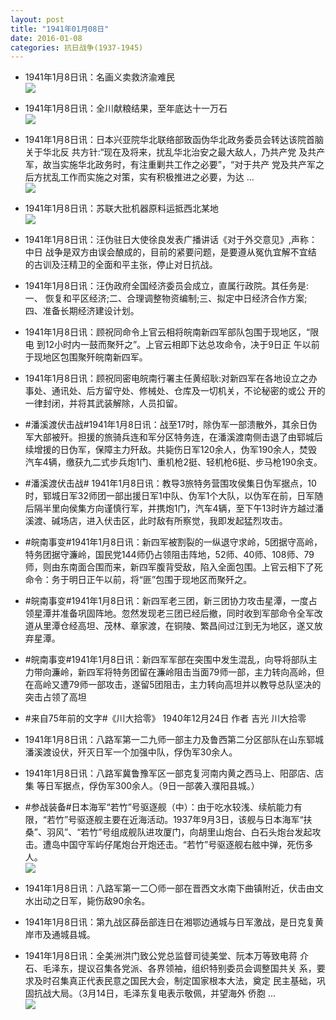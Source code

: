 ```yaml
---
layout: post
title: "1941年01月08日"
date: 2016-01-08
categories: 抗日战争(1937-1945)
---
```


<meta name="referrer" content="no-referrer" />

- 1941年1月8日讯：名画义卖救济渝难民 <br/><img src="https://ww1.sinaimg.cn/large/aca367d8jw1ezsicpayroj20l105ywfm.jpg" />

- 1941年1月8日讯：全川献粮结果，至年底达十一万石 <br/><img src="https://ww2.sinaimg.cn/large/aca367d8jw1ezsglupmhsj209q0bn758.jpg" />

- 1941年1月8日讯：日本兴亚院华北联络部致函伪华北政务委员会转达该院首脑 关于华北反 共方针:“现在及将来，扰乱华北治安之最大敌人，乃共产党 及共产军，故当实施华北政务时，有注重剿共工作之必要”，“对于共产 党及共产军之后方扰乱工作而实施之对策，实有积极推进之必要，为达  ...  <br/><img src="https://ww2.sinaimg.cn/large/aca367d8jw1ezsg0p6959j20c809zq48.jpg" />

- 1941年1月8日讯：苏联大批机器原料运抵西北某地 <br/><img src="https://ww1.sinaimg.cn/large/aca367d8jw1ezsevhc7znj20px0kmtdj.jpg" />

- 1941年1月8日讯：汪伪驻日大使徐良发表广播讲话《对于外交意见》,声称：中日 战争是双方由误会酿成的，目前的紧要问题，是要遵从冤仇宜解不宜结 的古训及汪精卫的全面和平主张，停止对日抗战。 

- 1941年1月8日讯：汪伪政府全国经济委员会成立，直属行政院。其任务是:一、 恢复和平区经济;二、合理调整物资编制;三、拟定中日经济合作方案; 四、准备长期经济建设计划。 

- 1941年1月8日讯：顾祝同命令上官云相将皖南新四军部队包围于现地区，“限电 到12小时内一鼓而聚歼之”。上官云相即下达总攻命令，决于9日正 午以前于现地区包围聚歼皖南新四军。 

- 1941年1月8日讯：顾祝同密电皖南行署主任黄绍耿:对新四军在各地设立之办 事处、通讯处、后方留守处、修械处、仓库及一切机关，不论秘密的或公 开的一律封闭，并将其武装解除，人员扣留。 

- #潘溪渡伏击战#1941年1月8日讯：战至17时，除伪军一部溃散外，其余日伪军大部被歼。担援的旅骑兵连和军分区特务连，在潘溪渡南侧击退了由郓城后续增援的日伪军，保障主力歼敌。共毙伤日军120余人，伪军190余人，焚毁汽车4辆，缴获九二式步兵炮1门、重机枪2挺、轻机枪6挺、步马枪190余支。 

- #潘溪渡伏击战# 1941年1月8日讯：教导3旅特务营围攻侯集日伪军据点，10时，郓城日军32师团一部出援日军1中队、伪军1个大队，以伪军在前，日军随后隔半里向侯集方向谨慎行军，并携炮1门，汽车4辆，至下午13时许方越过潘溪渡、碱场店，进入伏击区，此时敌有所察觉，我即发起猛烈攻击。 

- #皖南事变#1941年1月8日讯：新四军被割裂的一纵退守求岭，5团据守高岭，特务团据守濂岭，国民党144师仍占领阻击阵地，52师、40师、108师、79师，则由东南面合围而来，新四军腹背受敌，陷入全面包围。上官云相下了死命令：务于明日正午以前，将“匪”包围于现地区而聚歼之。 

- #皖南事变#1941年1月8日讯：新四军老三团，新三团协力攻击星潭，一度占领星潭并准备巩固阵地。忽然发现老三团已经后撤，同时收到军部命令全军改道从里潭仓经高坦、茂林、章家渡，在铜陵、繁昌间过江到无为地区，遂又放弃星潭。  

- #皖南事变#1941年1月8日讯：新四军军部在突围中发生混乱，向导将部队主力带向濂岭，新四军将特务团留在濂岭阻击当面79师一部，主力转向高岭，但在高岭又遭79师一部攻击，遂留5团阻击，主力转向高坦并以教导总队坚决的突击占领了高坦 

- #来自75年前的文字#《川大拾零》 1940年12月24日 作者 吉光 川大拾零 

- 1941年1月8日讯：八路军第一二九师一部主力及鲁西第二分区部队在山东郓城 潘溪渡设伏，歼灭日军一个加强中队，俘伪军30余人。 

- 1941年1月8日讯：八路军冀鲁豫军区一部克复河南内黄之西马上、阳邵店、店集 等日军据点，俘伪军300余人。（9日一部袭入濮阳县城。） 

- #参战装备#日本海军“若竹”号驱逐舰（中）：由于吃水较浅、续航能力有限，“若竹”号驱逐舰主要在近海活动。1937年9月3日，该舰与日本海军“扶桑”、羽风”、“若竹”号组成舰队进攻厦门，向胡里山炮台、白石头炮台发起攻击。遭岛中国守军屿仔尾炮台开炮还击。“若竹”号驱逐舰右舷中弹，死伤多人。 <br/><img src="https://ww3.sinaimg.cn/large/aca367d8jw1ezrux9fim9j20a0060jrg.jpg" />

- 1941年1月8日讯：八路军第一二〇师一部在晋西文水南下曲镇附近，伏击由文 水出动之日军，毙伤敌90余名。 

- 1941年1月8日讯：第九战区薛岳部连日在湘鄂边通城与日军激战，是日克复黄 岸市及通城县城。 

- 1941年1月8日讯：全美洲洪门致公党总监督司徒美堂、阮本万等致电蒋 介石、毛泽东，提议召集各党派、各界领袖，组织特别委员会调整国共关 系，要求及时召集真正代表民意之国民大会，制定国家根本大法，奠定 民主基础，巩固抗战大局。（3月14日，毛泽东复电表示敬佩，并望海外 侨胞 ...  <br/><img src="https://ww4.sinaimg.cn/large/aca367d8jw1ezrq0mfmt9j20c8090jsh.jpg" />

